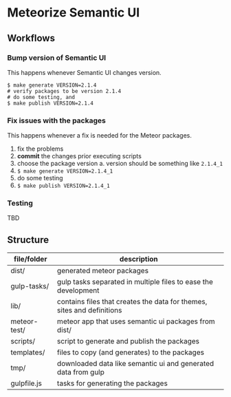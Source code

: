 Meteorize Semantic UI
=====================

Workflows
---------

### Bump version of Semantic UI

This happens whenever Semantic UI changes version.

    $ make generate VERSION=2.1.4
    # verify packages to be version 2.1.4
    # do some testing, and
    $ make publish VERSION=2.1.4

### Fix issues with the packages

This happens whenever a fix is needed for the Meteor packages.

1. fix the problems
2. **commit** the changes prior executing scripts
3. choose the package version
  a. version should be something like `2.1.4_1`
4. `$ make generate VERSION=2.1.4_1`
5. do some testing
6. `$ make publish VERSION=2.1.4_1`

### Testing

TBD

Structure
---------

file/folder | description
--- | ---
dist/ | generated meteor packages
gulp-tasks/ | gulp tasks separated in multiple files to ease the development
lib/ | contains files that creates the data for themes, sites and definitions
meteor-test/ | meteor app that uses semantic ui packages from dist/
scripts/ | script to generate and publish the packages
templates/ | files to copy (and generates) to the packages
tmp/ | downloaded data like semantic ui and generated data from gulp
gulpfile.js | tasks for generating the packages
